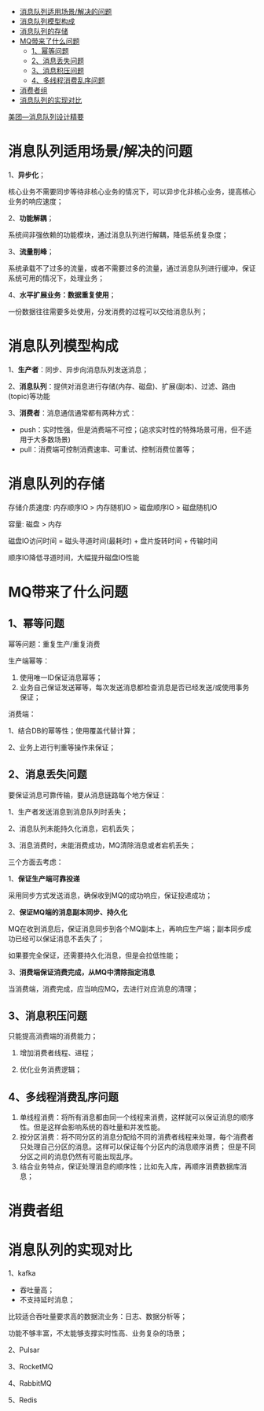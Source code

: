 - [消息队列适用场景/解决的问题](#消息队列适用场景解决的问题)
- [消息队列模型构成](#消息队列模型构成)
- [消息队列的存储](#消息队列的存储)
- [MQ带来了什么问题](#mq带来了什么问题)
  - [1、幂等问题](#1幂等问题)
  - [2、消息丢失问题](#2消息丢失问题)
  - [3、消息积压问题](#3消息积压问题)
  - [4、多线程消费乱序问题](#4多线程消费乱序问题)
- [消费者组](#消费者组)
- [消息队列的实现对比](#消息队列的实现对比)

[美团—消息队列设计精要](https://tech.meituan.com/2016/07/01/mq-design.html)

# 消息队列适用场景/解决的问题
1、**异步化**；

核心业务不需要同步等待非核心业务的情况下，可以异步化非核心业务，提高核心业务的响应速度；

2、**功能解耦**；

系统间非强依赖的功能模块，通过消息队列进行解耦，降低系统复杂度；

3、**流量削峰**；

系统承载不了过多的流量，或者不需要过多的流量，通过消息队列进行缓冲，保证系统可用的情况下，处理业务；

4、**水平扩展业务：数据重复使用**；

一份数据往往需要多处使用，分发消费的过程可以交给消息队列；

# 消息队列模型构成
1、**生产者**：同步、异步向消息队列发送消息；

2、**消息队列**：提供对消息进行存储(内存、磁盘)、扩展(副本)、过滤、路由(topic)等功能

3、**消费者**：消息通信通常都有两种方式：
- push：实时性强，但是消费端不可控；(追求实时性的特殊场景可用，但不适用于大多数场景)
- pull：消费端可控制消费速率、可重试、控制消费位置等；

# 消息队列的存储
存储介质速度: 内存顺序IO > 内存随机IO > 磁盘顺序IO > 磁盘随机IO

容量: 磁盘 > 内存

磁盘IO访问时间 = 磁头寻道时间(最耗时) + 盘片旋转时间 + 传输时间

顺序IO降低寻道时间，大幅提升磁盘IO性能

# MQ带来了什么问题
## 1、幂等问题
幂等问题：重复生产/重复消费

生产端幂等：
1. 使用唯一ID保证消息幂等；
2. 业务自己保证发送幂等，每次发送消息都检查消息是否已经发送/或使用事务保证；

消费端：

1、结合DB的幂等性；使用覆盖代替计算；

2、业务上进行判重等操作来保证；

## 2、消息丢失问题
要保证消息可靠传输，要从消息链路每个地方保证：

1、生产者发送消息到消息队列时丢失；

2、消息队列未能持久化消息，宕机丢失；

3、消息消费时，未能消费成功，MQ清除消息或者宕机丢失；

三个方面去考虑：

1、**保证生产端可靠投递**

采用同步方式发送消息，确保收到MQ的成功响应，保证投递成功；

2、**保证MQ端的消息副本同步、持久化**

MQ在收到消息后，保证消息同步到各个MQ副本上，再响应生产端；副本同步成功已经可以保证消息不丢失了；

如果要完全保证，还需要持久化消息，但是会拉低性能；

3、**消费端保证消费完成，从MQ中清除指定消息**

当消费端，消费完成，应当响应MQ，去进行对应消息的清理；

## 3、消息积压问题
只能提高消费端的消费能力；

1. 增加消费者线程、进程；

2. 优化业务消费逻辑；

## 4、多线程消费乱序问题
1. 单线程消费：将所有消息都由同一个线程来消费，这样就可以保证消息的顺序性。但是这样会影响系统的吞吐量和并发性能。
2. 按分区消费：将不同分区的消息分配给不同的消费者线程来处理，每个消费者只处理自己分区的消息。这样可以保证每个分区内的消息顺序消费；
   但是不同分区之间的消息仍然有可能出现乱序。
4. 结合业务特点，保证处理消息的顺序性；比如先入库，再顺序消费数据库消息；


# 消费者组

# 消息队列的实现对比
1、kafka
- 吞吐量高；
- 不支持延时消息；

比较适合吞吐量要求高的数据流业务：日志、数据分析等；

功能不够丰富，不太能够支撑实时性高、业务复杂的场景；

2、Pulsar

3、RocketMQ

4、RabbitMQ

5、Redis
